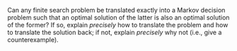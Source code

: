 

Can any finite search problem be translated exactly into a Markov
decision problem such that an optimal solution of the latter is also an
optimal solution of the former? If so, explain <i>precisely</i>
how to translate the problem and how to translate the solution back; if
not, explain <i>precisely</i> why not (i.e., give a
counterexample).
